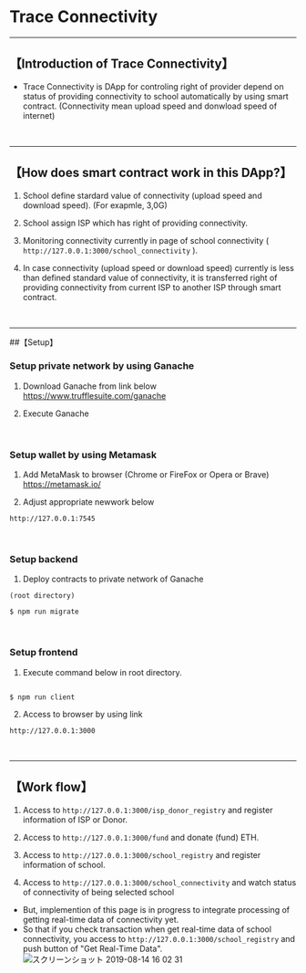 # Trace Connectivity

***

## 【Introduction of Trace Connectivity】
- Trace Connectivity is DApp for controling right of provider depend on status of providing connectivity to school automatically by using smart contract.
(Connectivity mean upload speed and donwload speed of internet)


&nbsp;


***

## 【How does smart contract work in this DApp?】
1. School define stardard value of connectivity (upload speed and download speed).
  (For exapmle, 3,0G)

2. School assign ISP which has right of providing connectivity.

3. Monitoring connectivity currently in page of school connectivity ( `http://127.0.0.1:3000/school_connectivity` ).

4. In case connectivity (upload speed or download speed) currently is less than defined standard value of connectivity, it is transferred right of providing connectivity from current ISP to another ISP through smart contract.


&nbsp;


***

##【Setup】

### Setup private network by using Ganache
1. Download Ganache from link below
https://www.trufflesuite.com/ganache  


2. Execute Ganache   

&nbsp;



### Setup wallet by using Metamask
1. Add MetaMask to browser (Chrome or FireFox or Opera or Brave)    
https://metamask.io/  


2. Adjust appropriate newwork below 
```
http://127.0.0.1:7545

```

&nbsp;


### Setup backend
1. Deploy contracts to private network of Ganache
```
(root directory)

$ npm run migrate
```

&nbsp;


### Setup frontend
1. Execute command below in root directory.
```

$ npm run client
```

2. Access to browser by using link 
```
http://127.0.0.1:3000
```

&nbsp;

***


## 【Work flow】
1. Access to `http://127.0.0.1:3000/isp_donor_registry` and register information of ISP or Donor.

2. Access to `http://127.0.0.1:3000/fund` and donate (fund) ETH.

3. Access to `http://127.0.0.1:3000/school_registry` and register information of school.

4. Access to `http://127.0.0.1:3000/school_connectivity` and watch status of connectivity of being selected school
- But, implemention of this page is in progress to integrate processing of getting real-time data of connectivity yet.
- So that if you check transaction when get real-time data of school connectivity, you access to `http://127.0.0.1:3000/school_registry` and push button of "Get Real-Time Data".
![スクリーンショット 2019-08-14 16 02 31](https://user-images.githubusercontent.com/19357502/63027351-173cf000-bead-11e9-981c-ff630d95841b.png)



